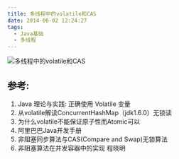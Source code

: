 ```yaml
---
title: 多线程中的volatile和CAS
date: 2014-06-02 12:24:27
tags:
  - Java基础
  - 多线程
---
```


![多线程中的volatile和CAS](http://www6v.github.io/www6vHome/volatile&CAS/volatile&CAS.jpg "多线程中的volatile和CAS")

## 参考:
1. Java 理论与实践: 正确使用 Volatile 变量
2. 从volatile解读ConcurrentHashMap（jdk1.6.0）无锁读
3. 为什么volatile不能保证原子性而Atomic可以
4. 阿里巴巴Java开发手册
5. 非阻塞同步算法与CAS(Compare and Swap)无锁算法
6. 非阻塞算法在并发容器中的实现 程晓明
